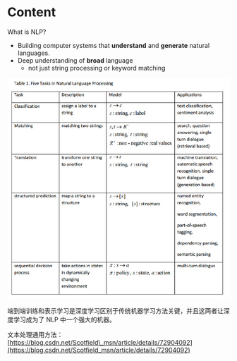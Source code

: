 # Content

What is NLP?

* Building computer systems that **understand** and **generate** natural languages.
* Deep understanding of **broad** language
  * not just string processing or keyword matching

![](../.gitbook/assets/image%20%2832%29.png)

端到端训练和表示学习是深度学习区别于传统机器学习方法关键，并且这两者让深度学习成为了 NLP 中一个强大的机器。

文本处理通用方法：[https://blog.csdn.net/Scotfield\_msn/article/details/72904092](https://blog.csdn.net/Scotfield_msn/article/details/72904092)

